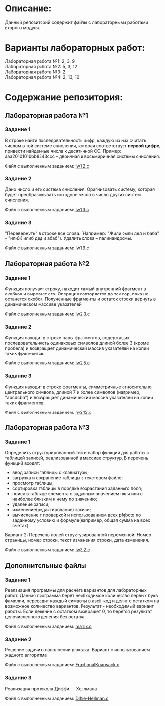 # Описание:
Данный репозиторий содержит файлы с лабораторными работами второго модуля.

# Варианты лабораторных работ:
Лабораторная работа №1: 2, 3, 9  
Лабораторная работа №2: 5, 3, 12  
Лабораторная работа №3: 2  
Лабораторная работа №4: 2, 13, 10  

# Содержание репозитория:

## Лабораторная работа №1

### Задание 1

В строке найти последовательности цифр, каждую из них считать числом в той системе счисления, которая соответствует __первой цифре__, привести найденные числа к десятичной СС. Пример: aaa2010101bbb8343ccc – двоичная и восьмиричная системы счисления.

Файл с выполненным заданием: [lw1.2.c](https://github.com/VolkovYury/Eltex.module2/blob/90795e5582e41263f2b0d9aa4b2958ac8747e469/lw1.2.c)

### Задание 2

Дано число и его система счисления. Орагнизовать систему, которая будет преобразовывать исходное число в число других систем счисления.

Файл с выполненным заданием: [lw1.3.c](https://github.com/VolkovYury/Eltex.module2/blob/8897b4723ad5aa022938edf5e49be3c592d3aebf/lw1.3.c)

### Задание 3

"Перевернуть" в строке все слова. (Например: "Жили были дед и баба" - "илиЖ илиб дед и абаб"). Удалить слова – палинандромы.

Файл с выполненным заданием: [lw1.9.c](https://github.com/VolkovYury/Eltex.module2/blob/8897b4723ad5aa022938edf5e49be3c592d3aebf/lw1.9.c)

## Лабораторная работа №2

### Задание 1

Функция получает строку, находит самый внутренний фрагмент в скобках и вырезает его. Операция повторяется до тех пор, пока не останется скобок. Полученные фрагменты и остаток строки вернуть в динамическом массиве указателей.

Файл с выполненным заданием: [lw2.3.c](https://github.com/VolkovYury/Eltex.module2/blob/8897b4723ad5aa022938edf5e49be3c592d3aebf/lw2.3.c)

### Задание 2

Функция находит в строке пары фрагментов, содержащих последовательность одинаковых символов длиной более 3 (кроме пробела) и возвращает динамический массив указателей на копии таких фрагментов.

Файл с выполненным заданием: [lw2.5.c](https://github.com/VolkovYury/Eltex.module2/blob/8897b4723ad5aa022938edf5e49be3c592d3aebf/lw2.5.c)

### Задание 3

Функция находит в строке фрагменты, симметричные относительно центрального символа, длиной 7 и более символов (например, "abcdcba") и возвращает динамический массив указателей на копии таких фрагментов.

Файл с выполненным заданием: [lw2.12.c](https://github.com/VolkovYury/Eltex.module2/blob/8897b4723ad5aa022938edf5e49be3c592d3aebf/lw2.12.c)

## Лабораторная работа №3

### Задание 1

Определить структурированный тип и набор  функций для работы с таблицей записей, реализованной в массиве структур. В перечень функций входят:
- ввод записи таблицы с клавиатуры;
- загрузка и сохранение  таблицы в текстовом файле;
- просмотр таблицы;
- сортировка таблицы в порядке возрастания заданного поля;
- поиск в таблице элемента с заданным значением поля или с наиболее близким к нему по значению;
- удаление записи;
- изменение(редактирование) записи;
- вычисление с проверкой и использованием всех pfgbctq по заданному условию и формуле(например, общая сумма на всех счетах).

Вариант 2: Перечень полей структурированной переменной: Номер страницы, номер строки, текст изменения строки, дата изменения.

Файл с выполненным заданием: [lw3.2.c](https://github.com/VolkovYury/Eltex.module2/blob/8897b4723ad5aa022938edf5e49be3c592d3aebf/lw3.2.c)

## Дополнительные файлы

### Задание 1

Реалзиация программы для расчёта вариантов для лабораторных работ. Данная программа берёт необходимое количество первых букв фамилии, переводит каждый символы в ascii-код и делит с остатком на возможное количество вариантов. Результат - необходимый вариант работы. Если деление с остатком возвращет 0, то берётся результат целочисленного деления без остатка.

Файл с выполненным заданием: [matrix.c](https://github.com/VolkovYury/Eltex.module2/blob/8897b4723ad5aa022938edf5e49be3c592d3aebf/matrix.c)

### Задание 2

Решение задачи о наполнении рюкзака. Вариант с использованием жадного алгоритма

Файл с выполненным заданием: [FractionalKnapsack.c](https://github.com/VolkovYury/Eltex.module2/blob/8897b4723ad5aa022938edf5e49be3c592d3aebf/FractionalKnapsack.c)

### Задание 3

Реализация протокола Диффи — Хеллмана

Файл с выполненным заданием: [Diffie-Hellman.c](https://github.com/VolkovYury/Eltex.module2/blob/d0a4bb7bb1cb572619ecc8e1ff34e05fa8d2ec16/Diffie%E2%80%93Hellman.c)
